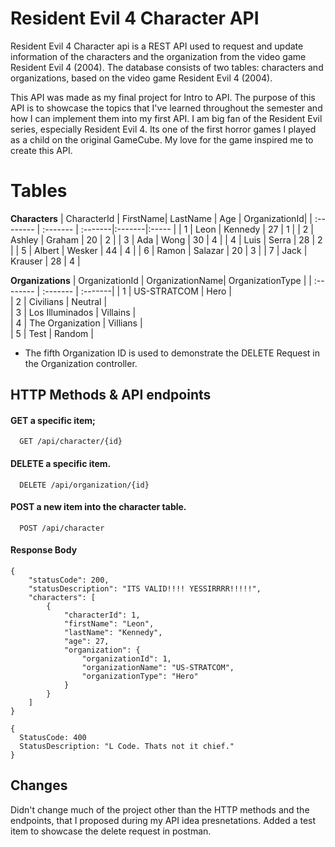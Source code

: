 # Resident Evil 4 Character API

Resident Evil 4 Character api is a REST API used to request and update information of the characters and the organization from the video game Resident Evil 4 (2004). The database consists of two tables: characters and organizations, based on the video game Resident Evil 4 (2004).

This API was made as my final project for Intro to API. The purpose of this API is to showcase the topics that I've learned throughout the semester and how I can implement them into my first API. I am big fan of the Resident Evil series, especially Resident Evil 4. Its one of the first horror games I played as a child on the original GameCube. My love for the game inspired me to create this API.

# Tables

**Characters**
| CharacterId | FirstName| LastName | Age | OrganizationId|
| :-------- | :------- | :-------|:-------|:----- | 
| 1 | Leon |   Kennedy      |  27      |   1    |
| 2 | Ashley |     Graham    |    20    |    2   |
| 3 | Ada |   Wong      |    30    |    4   |
| 4 | Luis  |    Serra     |  28      |   2    |
| 5 | Albert |   Wesker      |   44     |   4    |
| 6 | Ramon |   Salazar      |  20      |    3   |
| 7 | Jack |    Krauser     |   28     |    4   |

**Organizations**
| OrganizationId | OrganizationName| OrganizationType | 
| :-------- | :------- | :-------|
| 1 | US-STRATCOM |  Hero       |             
| 2 | Civilians |     Neutral    |             
| 3 | Los Illuminados |    Villains     |              
| 4 | The Organization |     Villians    |              
| 5 | Test |     Random    |             

- The fifth Organization ID is used to demonstrate the DELETE Request in the Organization controller.
## HTTP Methods & API endpoints

#### GET a specific item;

```http
  GET /api/character/{id}
```

#### DELETE a specific item.

```http
  DELETE /api/organization/{id}
```

#### POST a new item into the character table.

```http
  POST /api/character
```

#### Response Body

```http
{
    "statusCode": 200,
    "statusDescription": "ITS VALID!!!! YESSIRRRR!!!!!",
    "characters": [
        {
            "characterId": 1,
            "firstName": "Leon",
            "lastName": "Kennedy",
            "age": 27,
            "organization": {
                "organizationId": 1,
                "organizationName": "US-STRATCOM",
                "organizationType": "Hero"
            }
        }
    ]
}
```

```http
{
  StatusCode: 400 
  StatusDescription: "L Code. Thats not it chief."
}
```

## Changes
Didn't change much of the project other than the HTTP methods and the endpoints, that I proposed during my API idea presnetations. Added a test item to showcase the delete request in postman.
